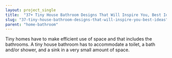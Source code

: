 ```yaml
---
layout: project_single
title:  "37+ Tiny House Bathroom Designs That Will Inspire You, Best Ideas !"
slug: "37-tiny-house-bathroom-designs-that-will-inspire-you-best-ideas"
parent: "home-bathroom"
---
```

Tiny homes have to make efficient use of space and that includes the bathrooms. A tiny house bathroom has to accommodate a toilet, a bath and/or shower, and a sink in a very small amount of space.